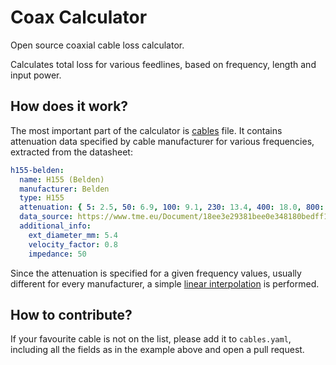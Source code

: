 # Coax Calculator
Open source coaxial cable loss calculator.

Calculates total loss for various feedlines, based on frequency, length and input power.

## How does it work?

The most important part of the calculator is [cables](cables.yaml) file. It contains attenuation data specified by cable manufacturer for various frequencies, extracted from the datasheet:

```yaml
h155-belden:
  name: H155 (Belden)
  manufacturer: Belden
  type: H155
  attenuation: { 5: 2.5, 50: 6.9, 100: 9.1, 230: 13.4, 400: 18.0, 800: 26.1, 862: 27.3, 1000: 29.6, 1350: 34.9, 1750: 40.3, 2150: 46.0, 2400: 49.1, 3000: 56.3, 4200: 69.1, 5800: 75.1, 5400: 80.8, 6000: 86.5 }
  data_source: https://www.tme.eu/Document/18ee3e29381bee0e348180bedff1050b/H155BK_EN.PDF
  additional_info:
    ext_diameter_mm: 5.4
    velocity_factor: 0.8
    impedance: 50
```

Since the attenuation is specified for a given frequency values, usually different for every manufacturer, a simple [linear interpolation](https://en.wikipedia.org/wiki/Linear_interpolation) is performed.

## How to contribute?

If your favourite cable is not on the list, please add it to `cables.yaml`, including all the fields as in the example above and open a pull request.